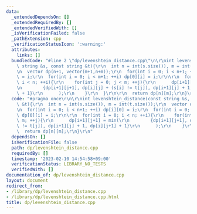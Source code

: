```yaml
---
data:
  _extendedDependsOn: []
  _extendedRequiredBy: []
  _extendedVerifiedWith: []
  _isVerificationFailed: false
  _pathExtension: cpp
  _verificationStatusIcon: ':warning:'
  attributes:
    links: []
  bundledCode: "#line 2 \"dp/levenshtein_distance.cpp\"\n\r\nint levenshtein_distance(const\
    \ string &s, const string &t){\r\n  int n = int(s.size()), m = int(t.size());\r\
    \n  vector dp(n+1, vector(m+1,n+m));\r\n  for(int i = 0; i < n+1; ++i) dp[i][0]\
    \ = i;\r\n  for(int i = 0; i < m+1; ++i) dp[0][i] = i;\r\n\r\n  for(int i = 0;\
    \ i < n; ++i){\r\n    for(int j = 0; j < m; ++j){\r\n      dp[i+1][j+1] = min(\r\
    \n        {dp[i+1][j+1], dp[i][j] + (s[i] != t[j]), dp[i+1][j] + 1, dp[i][j+1]\
    \ + 1}\r\n      );\r\n    }\r\n  }\r\n\r\n  return dp[n][m];\r\n}\r\n"
  code: "#pragma once\r\n\r\nint levenshtein_distance(const string &s, const string\
    \ &t){\r\n  int n = int(s.size()), m = int(t.size());\r\n  vector dp(n+1, vector(m+1,n+m));\r\
    \n  for(int i = 0; i < n+1; ++i) dp[i][0] = i;\r\n  for(int i = 0; i < m+1; ++i)\
    \ dp[0][i] = i;\r\n\r\n  for(int i = 0; i < n; ++i){\r\n    for(int j = 0; j <\
    \ m; ++j){\r\n      dp[i+1][j+1] = min(\r\n        {dp[i+1][j+1], dp[i][j] + (s[i]\
    \ != t[j]), dp[i+1][j] + 1, dp[i][j+1] + 1}\r\n      );\r\n    }\r\n  }\r\n\r\n\
    \  return dp[n][m];\r\n}\r\n"
  dependsOn: []
  isVerificationFile: false
  path: dp/levenshtein_distance.cpp
  requiredBy: []
  timestamp: '2023-02-10 14:54:58+09:00'
  verificationStatus: LIBRARY_NO_TESTS
  verifiedWith: []
documentation_of: dp/levenshtein_distance.cpp
layout: document
redirect_from:
- /library/dp/levenshtein_distance.cpp
- /library/dp/levenshtein_distance.cpp.html
title: dp/levenshtein_distance.cpp
---
```

